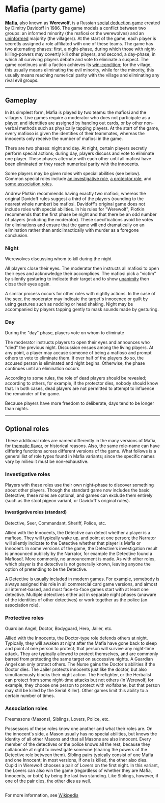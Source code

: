 # Mafia (party game)

**[Mafia](https://en.wikipedia.org/wiki/Mafia_(party_game))**, also known as **Werewolf**, is a Russian [social deduction game](https://en.wikipedia.org/wiki/Social_deduction_game) created by Dimitry Davidoff in 1986. The game models a conflict between two groups: an informed minority (the mafiosi or the werewolves) and an [uninformed](https://en.wikipedia.org/wiki/Information_asymmetry) majority (the villagers). At the start of the game, each player is secretly assigned a role affiliated with one of these teams. The game has two alternating phases: first, a night-phase, during which those with night-killing-powers may covertly kill other players, and second, a day-phase, in which all surviving players debate and vote to eliminate a suspect. The game continues until a faction achieves its [win-condition](https://en.wikipedia.org/wiki/Win_condition); for the village, this usually means eliminating the evil minority, while for the minority, this usually means reaching numerical parity with the village and eliminating any rival evil groups.

---

## Gameplay

In its simplest form, Mafia is played by two teams: the mafiosi and the villagers. Live games require a moderator who does not participate as a player, and identities are assigned by handing out cards, or by other non-verbal methods such as physically tapping players. At the start of the game, every mafioso is given the identities of their teammates, whereas the innocents only receive the number of mafiosi in the game.

There are two phases: night and day. At night, certain players secretly perform special actions; during day, players discuss and vote to eliminate one player. These phases alternate with each other until all mafiosi have been eliminated or they reach numerical parity with the innocents.

Some players may be given roles with special abilities (see below). Common special roles include [an investigative role](#investigative-roles), [a protector role](#protective-roles), and [some association roles](#association-roles).

Andrew Plotkin recommends having exactly two mafiosi, whereas the original Davidoff rules suggest a third of the players (rounding to the nearest whole number) be mafiosi. Davidoff's original game does not include roles with special abilities. In his rules for "Werewolf", Plotkin recommends that the first phase be night and that there be an odd number of players (including the moderator). These specifications avoid tie votes for eliminations and ensure that the game will end dramatically on an elimination rather than anticlimactically with murder as a foregone conclusion.

### Night

Werewolves discussing whom to kill during the night

All players close their eyes. The moderator then instructs all mafiosi to open their eyes and acknowledge their accomplices. The mafiosi pick a "victim" by silently gesturing to indicate their target and to show [unanimity](https://en.wikipedia.org/wiki/Unanimity) then close their eyes again.

A similar process occurs for other roles with nightly actions. In the case of the seer, the moderator may indicate the target's innocence or guilt by using gestures such as nodding or head shaking. Night may be accompanied by players tapping gently to mask sounds made by gesturing.

### Day

During the "day" phase, players vote on whom to eliminate

The moderator instructs players to open their eyes and announces who "died" the previous night. Discussion ensues among the living players. At any point, a player may accuse someone of being a mafioso and prompt others to vote to eliminate them. If over half of the players do so, the accused person is eliminated and night begins. Otherwise, the phase continues until an elimination occurs.

According to some rules, the role of dead players should be revealed; according to others, for example, if the protector dies, nobody should know that. In both cases, dead players are not permitted to attempt to influence the remainder of the game.

Because players have more freedom to deliberate, days tend to be longer than nights.

---

## Optional roles

These additional roles are named differently in the many versions of Mafia, for [thematic flavor](https://en.wikipedia.org/wiki/Setting_(fiction)), or historical reasons. Also, the same role-name can have differing functions across different versions of the game. What follows is a general list of role types found in Mafia variants; since the specific names vary by milieu it must be non-exhaustive.

### Investigative roles

Players with these roles use their own night-phase to discover something about other players. Though the standard game now includes the basic Detective, these roles are optional, and games can exclude them entirely (such as the stool pigeon variant, or Davidoff's original rules).

#### Investigative roles (standard)

Detective, Seer, Commandant, Sheriff, Police, etc.

Allied with the Innocents, the Detective can detect whether a player is a mafioso. They will typically wake up, and point at one person; the Narrator will silently indicate to the Detective whether that player is Mafia or Innocent. In some versions of the game, the Detective's investigation result is announced publicly by the Narrator, for example the Detective found a Mafioso!. More commonly, no announcement is made. As with other roles, which player is the detective is not generally known, leaving anyone the option of pretending to be the Detective.

A Detective is usually included in modern games. For example, somebody is always assigned this role in all commercial card game versions, and almost all internet-based, and most face-to-face games start with at least one detective. Multiple detectives either act in separate night phases (unaware of the identities of other detectives) or work together as the police (an association role).

### Protective roles

Guardian Angel, Doctor, Bodyguard, Hero, Jailer, etc.

Allied with the Innocents, the Doctor-type role defends others at night. Typically, they will awaken at night after the Mafia have gone back to sleep and point at one person to protect; that person will survive any night-time attack. They are typically allowed to protect themselves, and are commonly barred from protecting the same target on successive nights. A Guardian Angel can only protect others. The Nurse gains the Doctor's abilities if the Doctor dies. The Jailer protects innocents just like the doctor, but also simultaneously blocks their night action. The Firefighter, or the Herbalist can protect from some night-time attacks but not others (in Werewolf, for example, they choose one person to protect with wolfsbane, but that person may still be killed by the Serial Killer). Other games limit this ability to a certain number of times.

### Association roles

Freemasons (Masons), Siblings, Lovers, Police, etc.

Possessors of these roles know one another and what their roles are. On the innocent's side, a Mason usually has no special abilities, but knows the identity of all other Masons and that all Masons are also innocent. Every member of the detectives or the police knows all the rest, because they collaborate at night to investigate someone (sharing the powers of the Detective role between them).
Sibling pairs typically consist of one Mafia and one Innocent; in most versions, if one is killed, the other also dies. Cupid in Werewolf chooses a pair of Lovers on the first night. In this variant, the Lovers can also win the game (regardless of whether they are Mafia, Innocents, or both) by being the last two standing. Like Siblings, however, if one of the pair dies, the other dies as well.

---

For more information, see [Wikipedia](https://en.wikipedia.org/wiki/Mafia_(party_game))
